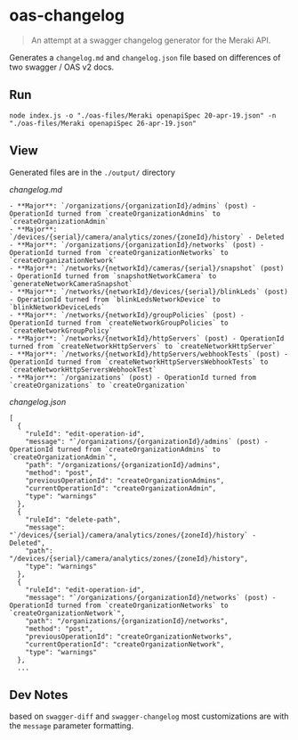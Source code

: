 # oas-changelog
> An attempt at a swagger changelog generator for the Meraki API.

Generates a `changelog.md` and `changelog.json` file based on differences of two swagger / OAS v2 docs. 


## Run
```
node index.js -o "./oas-files/Meraki openapiSpec 20-apr-19.json" -n "./oas-files/Meraki openapiSpec 26-apr-19.json"
```

## View
Generated files are in the `./output/` directory

*changelog.md*
```
- **Major**: `/organizations/{organizationId}/admins` (post) - OperationId turned from `createOrganizationAdmins` to `createOrganizationAdmin`
- **Major**: `/devices/{serial}/camera/analytics/zones/{zoneId}/history` - Deleted
- **Major**: `/organizations/{organizationId}/networks` (post) - OperationId turned from `createOrganizationNetworks` to `createOrganizationNetwork`
- **Major**: `/networks/{networkId}/cameras/{serial}/snapshot` (post) - OperationId turned from `snapshotNetworkCamera` to `generateNetworkCameraSnapshot`
- **Major**: `/networks/{networkId}/devices/{serial}/blinkLeds` (post) - OperationId turned from `blinkLedsNetworkDevice` to `blinkNetworkDeviceLeds`
- **Major**: `/networks/{networkId}/groupPolicies` (post) - OperationId turned from `createNetworkGroupPolicies` to `createNetworkGroupPolicy`
- **Major**: `/networks/{networkId}/httpServers` (post) - OperationId turned from `createNetworkHttpServers` to `createNetworkHttpServer`
- **Major**: `/networks/{networkId}/httpServers/webhookTests` (post) - OperationId turned from `createNetworkHttpServersWebhookTests` to `createNetworkHttpServersWebhookTest`
- **Major**: `/organizations` (post) - OperationId turned from `createOrganizations` to `createOrganization`
```

*changelog.json*
```
[
  {
    "ruleId": "edit-operation-id",
    "message": "`/organizations/{organizationId}/admins` (post) - OperationId turned from `createOrganizationAdmins` to `createOrganizationAdmin`",
    "path": "/organizations/{organizationId}/admins",
    "method": "post",
    "previousOperationId": "createOrganizationAdmins",
    "currentOperationId": "createOrganizationAdmin",
    "type": "warnings"
  },
  {
    "ruleId": "delete-path",
    "message": "`/devices/{serial}/camera/analytics/zones/{zoneId}/history` - Deleted",
    "path": "/devices/{serial}/camera/analytics/zones/{zoneId}/history",
    "type": "warnings"
  },
  {
    "ruleId": "edit-operation-id",
    "message": "`/organizations/{organizationId}/networks` (post) - OperationId turned from `createOrganizationNetworks` to `createOrganizationNetwork`",
    "path": "/organizations/{organizationId}/networks",
    "method": "post",
    "previousOperationId": "createOrganizationNetworks",
    "currentOperationId": "createOrganizationNetwork",
    "type": "warnings"
  },
  ...
```

## Dev Notes

based on `swagger-diff` and `swagger-changelog`
most customizations are with the `message` parameter formatting. 